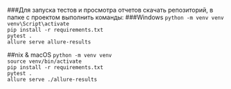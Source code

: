 ###Для запуска тестов и просмотра отчетов скачать репозиторий, в папке с проектом выполнить команды:
###Windows
`python -m venv venv`  
`venv\Script\activate`  
`pip install -r requirements.txt`  
`pytest .`  
`allure serve allure-results`

##nix & macOS
`python -m venv venv`  
`source venv/bin/activate`  
`pip install -r requirements.txt`  
`pytest .`  
`allure serve ./allure-results`
